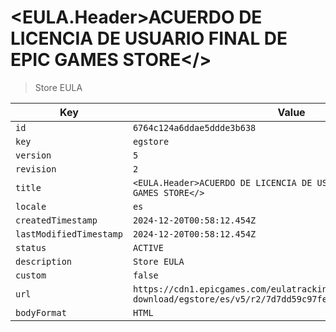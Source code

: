 # <EULA.Header>ACUERDO DE LICENCIA DE USUARIO FINAL DE EPIC GAMES STORE</>

> Store EULA

| Key | Value |
| --- | ----- |
| `id` | `6764c124a6ddae5ddde3b638` |
| `key` | `egstore` |
| `version` | `5` |
| `revision` | `2` |
| `title` | `<EULA.Header>ACUERDO DE LICENCIA DE USUARIO FINAL DE EPIC GAMES STORE</>` |
| `locale` | `es` |
| `createdTimestamp` | `2024-12-20T00:58:12.454Z` |
| `lastModifiedTimestamp` | `2024-12-20T00:58:12.454Z` |
| `status` | `ACTIVE` |
| `description` | `Store EULA` |
| `custom` | `false` |
| `url` | `https://cdn1.epicgames.com/eulatracking-download/egstore/es/v5/r2/7d7dd59c97fe8bd4e57ef274919673c6.pdf` |
| `bodyFormat` | `HTML` |
